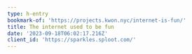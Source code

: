 ```yaml
---
type: h-entry
bookmark-of: 'https://projects.kwon.nyc/internet-is-fun/'
title: The internet used to be fun
date: '2023-09-18T06:02:17.216Z'
client_id: 'https://sparkles.sploot.com/'
---
```


